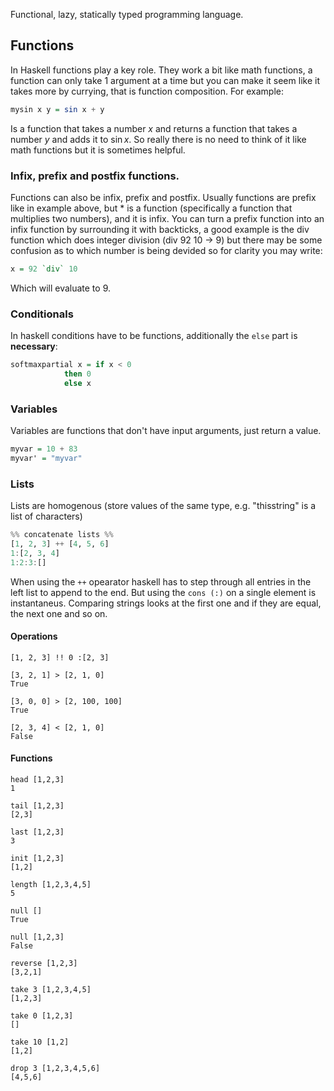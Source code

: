 Functional, lazy, statically typed programming language.
## Functions
In Haskell functions play a key role. They work a bit like math functions, a function can only take 1 argument at a time but you can make it seem like it takes more by currying, that is function composition. For example:
```haskell
mysin x y = sin x + y
```
Is a function  that takes a number $x$ and returns a function that takes a number  $y$ and adds it to $\sin{x}$. So really there is no need to think of it like math functions but it is sometimes helpful.

### Infix, prefix and postfix functions.
Functions can also be infix, prefix and postfix. Usually functions are prefix like in example above, but $*$ is a function (specifically a function that multiplies two numbers), and it is infix. You can turn a prefix function into an infix function by surrounding it with backticks, a good example is the div function which does integer division (div 92 10 -> 9) but there may be some confusion as to which number is being devided so for clarity you may write:
```haskell
x = 92 `div` 10
```
Which will evaluate to 9.

### Conditionals
In haskell conditions have to be functions, additionally the `else` part is **necessary**:
```haskell
softmaxpartial x = if x < 0 
            then 0
            else x
```

### Variables
Variables are functions that don't have input arguments, just return a value.
```haskell
myvar = 10 + 83
myvar' = "myvar"
```

### Lists
Lists are homogenous (store values of the same type, e.g. "thisstring" is a list of characters)
```haskell
%% concatenate lists %%
[1, 2, 3] ++ [4, 5, 6]
1:[2, 3, 4]
1:2:3:[]
```
When using the `++` opearator haskell has to step through all entries in the left list to append to the end. But using the `cons (:)`  on a single element is instantaneus.
Comparing strings looks at the first one and if they are equal, the next one and so on.

#### Operations
```
[1, 2, 3] !! 0 :[2, 3] 

[3, 2, 1] > [2, 1, 0]
True

[3, 0, 0] > [2, 100, 100]
True

[2, 3, 4] < [2, 1, 0]
False
```

#### Functions
```
head [1,2,3]
1

tail [1,2,3]
[2,3]

last [1,2,3]
3

init [1,2,3]
[1,2]

length [1,2,3,4,5]
5

null []
True

null [1,2,3]
False

reverse [1,2,3]
[3,2,1]

take 3 [1,2,3,4,5]
[1,2,3]

take 0 [1,2,3]
[]

take 10 [1,2]
[1,2]

drop 3 [1,2,3,4,5,6]
[4,5,6]
```
